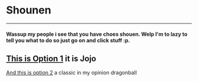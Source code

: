 # Shounen 
---
#### Wassup my people i see that you have choes shouen. Welp I'm to lazy to tell you what to do so just go on and click stuff :p.
[This is Option 1](https://www.funimation.com/shows/jojos-bizarre-adventure) it is Jojo 
----
[And this is option 2](https://www.funimation.com/shows/dragon-ball/?qid=None) a classic in my opinion dragonball 